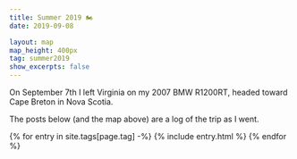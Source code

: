 ```yaml
---
title: Summer 2019 🏍
date: 2019-09-08

layout: map
map_height: 400px
tag: summer2019
show_excerpts: false
---
```


On September 7th I left Virginia on my 2007 BMW R1200RT, headed toward Cape Breton in Nova Scotia.
<!--more-->
The posts below (and the map above) are a log of the trip as I went.

<div class="entries-{{ page.entries_layout | default: 'list' }}">
    {% for entry in site.tags[page.tag] -%}
        {% include entry.html %}
    {% endfor %}
</div>

<script type="text/javascript">
    (function(_map) {
        $.getJSON("/assets/geojson/summer-2019.json", function(data) {
            var icons = {
                "fuel": L.divIcon({
                    className: "fa-divicon",
                    html: '<i class="fas fa-gas-pump"></i>',
                    // iconSize: [40, 40]
                }),
                "maintenance": L.divIcon({
                    className: "fa-divicon",
                    html: '<i class="fas fa-wrench"></i>',
                }),
            };

            var roadTripGroup = L.markerClusterGroup();
            
            // map of roadtrip key to displayed label and value
            var roadTripMappings = [
                [
                    "Date",
                    function(p) {
                        var dateObj;
                        var s = p["Date"].split(" ");
                        var date = s[0];
                        var dateComp = date.split("-");
                        if (s.length == 2) {
                            var time = s[1];
                            var timeComp = time.split(":");
                            dateObj = new Date(
                                parseInt(dateComp[0]), // year
                                parseInt(dateComp[1]) - 1, // month
                                parseInt(dateComp[2]), // day
                                parseInt(timeComp[0]), // hour
                                parseInt(timeComp[1])  // minute
                            );
                        } else {
                            dateObj = new Date(
                                parseInt(dateComp[0]), // year
                                parseInt(dateComp[1]) - 1, // month
                                parseInt(dateComp[2]) // day
                            );
                        }
                        
                        return [
                            "time",
                            dateObj.toLocaleString()];
                        }
                ],
                ["Odometer (mi)",   function(p) { return ["odometer",             p["Odometer (mi)"]]; }],
                ["Trip Distance",   function(p) { return ["distance",             p["Trip Distance"]]; }],
                ["MPG",             function(p) { return ["economy",              parseFloat(p["MPG"]).toFixed(1)]; }],
                ["Fill Amount",     function(p) { return ["amount",               p["Fill Amount"] + " " + p["Fill Units"]]; }],
                ["Price per Unit",  function(p) { return ["$/" + p["Fill Units"], p["Price per Unit"]]; }],
                ["Total Price",     function(p) { return ["total",                p["Total Price"]]; }],
                ["Note",            function(p) { return ["Note",                 p["Note"]]; }],
            ];

            data.features.forEach(function(feature) {
                var popUpContent = [];
                if (feature.properties) {
                    roadTripMappings.forEach(function(m) {
                        if (feature.properties[m[0]]) {
                            var x = m[1](feature.properties);
                            popUpContent.push(x[0] + ": " + x[1]);
                        }
                    });
                    
                    roadTripGroup.addLayer(
                        L.marker(
                            [
                                feature.geometry.coordinates[1],
                                feature.geometry.coordinates[0],
                            ],
                            {
                                icon: icons[feature.properties.icon]
                            }
                        ).bindPopup(popUpContent.join("<br />"))
                    );
                }
            });
            
            roadTripGroup.addTo(_map);
        });

        var photoGroup = L.markerClusterGroup({
            // default functionality with a custom icon
            iconCreateFunction: function(cluster) {
                var childCount = cluster.getChildCount();

                var c = ' marker-cluster-';
                if (childCount < 10) {
                    c += 'small';
                } else if (childCount < 100) {
                    c += 'medium';
                } else {
                    c += 'large';
                }

                return new L.DivIcon({
                    html: '<div><span><i class="fas fa-camera"></i> ' + childCount + '</span></div>',
                    className: 'marker-cluster' + c,
                    iconSize: new L.Point(40, 40)
                });
            }
        });
        
        // allow gpx assets to be reused across posts but without adding them to the map multiple times
        var gpxAssets = new Set();
        
        {% for post in site.tags[page.tag] -%}
            {%- for img in post.images -%}
                {%- if img[1].exif.location %}
        addPhotoToGroup(photoGroup, {{ img[1] | jsonify }}, "{{ post.url | relative_url }}", "{{ post.title }}");
                {%- endif -%}
            {%- endfor -%}
            
            {%- for gpx in post.gpx %}
        gpxAssets.add("{{ gpx }}")
            {%- endfor =%}
        {%- endfor %}

        for (var iter = gpxAssets.values(), asset= null; asset = iter.next().value; ) {
            loadGpx(asset, _map);
        }

        photoGroup.addTo(_map);
        _map.fitBounds(photoGroup.getBounds());

        // increase the marker's image size when zooming in
        _map.on("zoomend", function() {
            var zoom = _map.getZoom();
            
            photoGroup.eachLayer(function(marker) {
                var icon = marker.options.icon;

                if (zoom >= 10) {
                    icon.options.iconUrl = icon.options._iconUrls[1];
                } else {
                    icon.options.iconUrl = icon.options._iconUrls[0];
                }
                
                marker.setIcon(icon);
            })
        });
    })({{ layout.map_var }});
</script>
